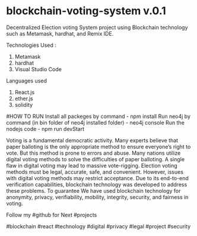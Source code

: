 # blockchain-voting-system v.0.1

 

Decentralized Election voting System project using Blockchain technology such as Metamask, hardhat, and Remix IDE.

Technologies Used :
1. Metamask
2. hardhat
3. Visual Studio Code

Languages used

1. React.js
2. ether.js
3. solidity




#HOW TO RUN
Install all packeges by command - npm install
Run neo4j by command (in bin folder of neo4j installed folder) - neo4j console 
Run the nodejs code - npm run devStart

Voting is a fundamental democratic activity. Many experts believe that paper balloting is the only appropriate method to ensure everyone’s right to vote. But this method is prone to errors and abuse. Many nations utilize digital voting methods to solve the difficulties of paper balloting. A single flaw in digital voting may lead to massive vote-rigging. Election voting methods must be legal, accurate, safe, and convenient. However, issues with digital voting methods may restrict acceptance. Due to its end-to-end verification capabilities, blockchain technology was developed to address these problems. To guarantee We have used blockchain technology for anonymity, privacy, verifiability, mobility, integrity, security, and fairness in voting.

Follow my #github for Next #projects

#blockchain #react #technology #digital #privacy #legal #project #security



